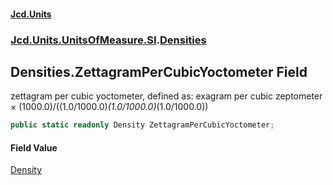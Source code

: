 #### [Jcd.Units](index.md 'index')
### [Jcd.Units.UnitsOfMeasure.SI](Jcd.Units.UnitsOfMeasure.SI.md 'Jcd.Units.UnitsOfMeasure.SI').[Densities](Densities.md 'Jcd.Units.UnitsOfMeasure.SI.Densities')

## Densities.ZettagramPerCubicYoctometer Field

zettagram per cubic yoctometer, defined as: exagram per cubic zeptometer × (1000.0)/((1.0/1000.0)*(1.0/1000.0)*(1.0/1000.0))

```csharp
public static readonly Density ZettagramPerCubicYoctometer;
```

#### Field Value
[Density](Density.md 'Jcd.Units.UnitTypes.Density')